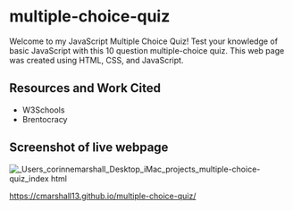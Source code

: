 # multiple-choice-quiz
Welcome to my JavaScript Multiple Choice Quiz!
Test your knowledge of basic JavaScript with this 10 question multiple-choice quiz.
This web page was created using HTML, CSS, and JavaScript.

## Resources and Work Cited
- W3Schools
- Brentocracy

## Screenshot of live webpage
![_Users_corinnemarshall_Desktop_iMac_projects_multiple-choice-quiz_index html](https://user-images.githubusercontent.com/87509341/130359936-81a9d573-8ac1-4e6b-aa1e-a7bc6c8e2f46.png)

https://cmarshall13.github.io/multiple-choice-quiz/
